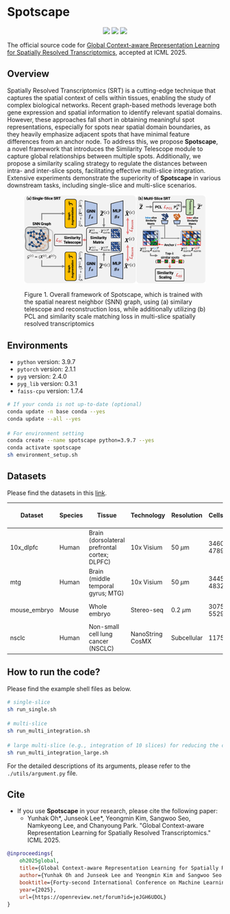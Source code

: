 # Spotscape

<p align="center">   
    <a href="https://pytorch.org/" alt="PyTorch">
      <img src="https://img.shields.io/badge/PyTorch-%23EE4C2C.svg?e&logo=PyTorch&logoColor=white" /></a>
    <a href="https://icml.cc/Conferences/2025" alt="Conference">
        <img src="https://img.shields.io/badge/ICML'25-brightgreen" /></a>
    <img src="https://img.shields.io/pypi/l/torch-rechub">
</p>

The official source code for [Global Context-aware Representation Learning for Spatially Resolved Transcriptomics](https://openreview.net/forum?id=jeJGH6UDOL), accepted at ICML 2025.

## Overview

Spatially Resolved Transcriptomics (SRT) is a cutting-edge technique that captures the spatial context of cells within tissues, enabling the study of complex biological networks. Recent graph-based methods leverage both gene expression and spatial information to identify relevant spatial domains. However, these approaches fall short in obtaining meaningful spot representations, especially for spots near spatial domain boundaries, as they heavily emphasize adjacent spots that have minimal feature differences from an anchor node. To address this, we propose **Spotscape**, a novel framework that introduces the Similarity Telescope module to capture global relationships between multiple spots. Additionally, we propose a similarity scaling strategy to regulate the distances between intra- and inter-slice spots, facilitating effective multi-slice integration. Extensive experiments demonstrate the superiority of **Spotscape** in various downstream tasks, including single-slice and multi-slice scenarios.


<figure>
  <p style="text-align: center;">
  <img src="imgs/Architecture.png" width="500px" />
  <figcaption>Figure 1. Overall framework of Spotscape, which is trained with the spatial nearest neighbor (SNN) graph, using (a) similary telescope and reconstruction loss, while additionally utilizing (b) PCL and similarity scale matching loss in multi-slice spatially resolved transcriptomics</figcaption>
  </p>
</figure>


## Environments

* ``python`` version: 3.9.7
* ``pytorch`` version: 2.1.1
* ``pyg`` version: 2.4.0
* ``pyg_lib`` version: 0.3.1
* ``faiss-cpu`` version: 1.7.4

```bash
# If your conda is not up-to-date (optional)
conda update -n base conda --yes
conda update --all --yes

# For environment setting
conda create --name spotscape python=3.9.7 --yes
conda activate spotscape
sh environment_setup.sh
```

## Datasets

Please find the datasets in this [link](https://drive.google.com/drive/folders/18T6pYS4HW08F03xnK_l7gGCRwXtkMGSO?usp=sharing).

| **Dataset** | **Species** | **Tissue**                               | **Technology** | **Resolution** | **Cells/Spots**          | **Genes**                | **\# of Spatial Domains** | **Reference**             |
|------------------|------------------|-----------------------------------------------|---------------------|---------------------|-------------------------------|-------------------------------|--------------------------------|--------------------------------|
| 10x_dlpfc            | Human            | Brain (dorsolateral prefrontal cortex; DLPFC) | 10x Visium          | 50 $\mu$m           | 3460 ~ 4789   | 33538                         | 5 ~ 7          | [link](https://www.nature.com/articles/s41593-020-00787-0)                  |
| mtg              | Human            | Brain (middle temporal gyrus; MTG)            | 10x Visium          | 50 $\mu$m           | 3445 ~ 4832   | 36601                         | 6 ~ 7          | [link](https://actaneurocomms.biomedcentral.com/articles/10.1186/s40478-022-01494-6)                 |
| mouse_embryo     | Mouse            | Whole embryo                                  | Stereo-seq          | 0.2 $\mu$m          | 30756 ~ 55295 | 25485 ~ 27330 | 18 ~ 19        | [link](https://www.cell.com/cell/fulltext/S0092-8674(22)00399-3?dgcid=raven_jbs_etoc_email) |
| nsclc            | Human            | Non-small cell lung cancer (NSCLC)            | NanoString CosMX    | Subcellular         |    11756                        | 960                         | 4                              | [link](https://link.springer.com/article/10.1186/s13059-024-03241-7)                  |




## How to run the code?

Please find the example shell files as below.

```bash
# single-slice
sh run_single.sh

# multi-slice
sh run_multi_integration.sh

# large multi-slice (e.g., integration of 10 slices) for reducing the computational complexity
sh run_multi_integration_large.sh
```

For the detailed descriptions of its arguments, please refer to the ``./utils/argument.py`` file.

## Cite

- If you use **Spotscape** in your research, please cite the following paper:
  - Yunhak Oh*, Junseok Lee*, Yeongmin Kim, Sangwoo Seo, Namkyeong Lee, and Chanyoung Park. "Global Context-aware Representation Learning for Spatially Resolved Transcriptomics." ICML 2025.

```bibtex
@inproceedings{
    oh2025global,
    title={Global Context-aware Representation Learning for Spatially Resolved Transcriptomics},
    author={Yunhak Oh and Junseok Lee and Yeongmin Kim and Sangwoo Seo and Namkyeong Lee and Chanyoung Park},
    booktitle={Forty-second International Conference on Machine Learning},
    year={2025},
    url={https://openreview.net/forum?id=jeJGH6UDOL}
}
```